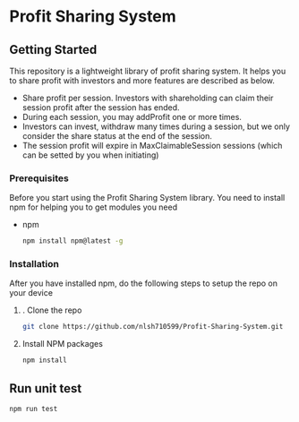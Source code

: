# Profit Sharing System

## Getting Started

This repository is a lightweight library of profit sharing system. It helps you to share profit with investors and more features are described as below.

+ Share profit per session. Investors with shareholding can claim their session profit after the session has ended.
+ During each session, you may addProfit one or more times.
+ Investors can invest, withdraw many times during a session, but we only consider the share status at the end of the session.
+ The session profit will expire in MaxClaimableSession sessions (which can be setted by you when initiating)

### Prerequisites

Before you start using the Profit Sharing System library. You need to install npm for helping you to get modules you need

* npm
  ```sh
  npm install npm@latest -g
  ```

### Installation

After you have installed npm, do the following steps to setup the repo on your device

1. . Clone the repo
   ```sh
   git clone https://github.com/nlsh710599/Profit-Sharing-System.git
   ```
3. Install NPM packages
   ```sh
   npm install
   ```
## Run unit test

```shell
npm run test
```
